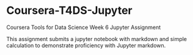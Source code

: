 # Coursera-T4DS-Jupyter
Coursera Tools for Data Science Week 6 Jupyter Assignment

This assignment submits a jupyter notebook with markdown and simple calculation to demonstrate proficiency with Jupyter markdown.
